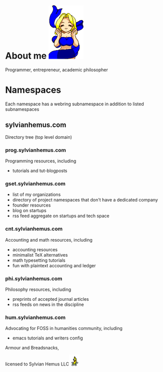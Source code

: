 # About me ![Fairy Bounce](images/fairy_bounce02.gif) 

Programmer, entrepreneur, academic philosopher
# Namespaces
Each namespace has a webring subnamespace in addition to listed subnamespaces
## sylvianhemus.com
 Directory tree (top level domain)
 ### prog.sylvianhemus.com
 Programming resources, including
 - tutorials and tut-blogposts
 ### gset.sylvianhemus.com
 - list of my organizations
 - directory of project namespaces that don't have a dedicated company 
 - founder resources
 - blog on startups
 - rss feed aggregate on startups and tech space
### cnt.sylvianhemus.com
  Accounting and math resources, including
  - accounting resources
  - minimalist TeX alternatives
  - math typesetting tutorials
  - fun with plaintext accounting and ledger
 ### phi.sylvianhemus.com
Philosophy resources, including 
 - preprints of accepted journal articles
 - rss feeds on news in the discipline
### hum.sylvianhemus.com
Advocating for FOSS in humanities community, including
 - emacs tutorials and writers config



Armour and Breadsnacks, 

licensed to Sylvian Hemus LLC![Peanut Butter Jelly Time](images/peanutbutterjellytime.gif)

